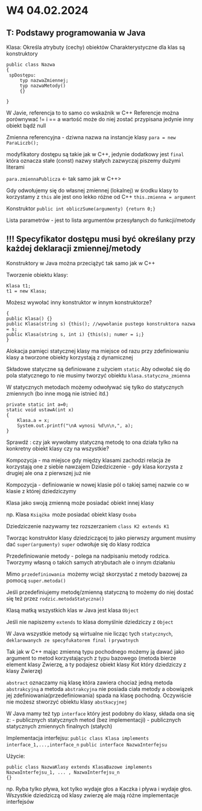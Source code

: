 W4 04.02.2024
===
T: Podstawy programowania w Java
---
Klasa: Określa atrybuty (cechy) obiektów
Charakterystyczne dla klas są konstruktory

```
public class Nazwa
{
 spDostępu:
     typ nazwaZmiennej;
     typ nazwaMetody()
     {}
     
}
```
W Javie, referencja to to samo co wskaźnik w C++
Referencje można porównywać != i == a wartość może do niej zostać przypisana jedynie inny obiekt bądź null

Zmienna referencyjna - dziwna nazwa na instancje klasy
`para = new ParaLiczb();`

modyfikatory dostępu są takie jak w C++, jedynie dodatkowy jest `final` która oznacza stałe (const)
nazwy stałych zazwyczaj piszemy dużymi literami

`para.zmiennaPublicza` <- tak samo jak w C++>

Gdy odwołujemy się do własnej zmiennej (lokalnej) w środku klasy to korzystamy z `this` ale jest ono lekko różne od C++ `this.zmienna = argument`

Konstruktor `public int obliczSume(argumenty) {return 0;}`

Lista parametrów - jest to lista argumentów przesyłanych do funkcji/metody

!!! Specyfikator dostępu musi być określany przy każdej deklaracji zmiennej/metody
---
Konstruktory w Java można przeciążyć tak samo jak w C++

Tworzenie obiektu klasy:
```
Klasa t1;
t1 = new Klasa;
```
Możesz wywołać inny konstruktor w innym konstruktorze?
```
{
public Klasa() {}
public Klasa(string s) {this(); //wywołanie pustego konstruktora nazwa = s; 
public Klasa(string s, int i) {this(s); numer = i;}
}
```

Alokacja pamięci statycznej klasy ma miejsce od razu przy zdefiniowaniu klasy a tworzone obiekty korzystają z dynamicznej

Składowe statyczne są definiowane z użyciem `static`
Aby odwołać się do pola statycznego to nie musimy tworzyć obiektu `klasa.statyczna_zmienna`

W statycznych metodach możemy odwoływać się tylko do statycznych zmiennych (bo inne mogą nie istnieć itd.)

```
private static int a=0;
static void ustawA(int x)
{
    Klasa.a = x;
    System.out.printf("\nA wynosi %d\n\n,", a);
}
```
Sprawdź : czy jak wywołamy statyczną metodę to ona działa tylko na konkretny obiekt klasy czy na wszystkie?

Kompozycja - ma miejsce gdy między klasami zachodzi relacja że korzystają one z siebie nawzajem
Dziedziczenie - gdy klasa korzysta z drugiej ale ona z pierwszej już nie

Kompozycja - definiowanie w nowej klasie pól o takiej samej nazwie co w klasie z której dziedziczymy

Klasa jako swoją zmienną może posiadać obiekt innej klasy 

np. Klasa `Książka `może posiadać obiekt klasy `Osoba`

Dziedziczenie nazywamy tez rozszerzaniem
`class K2 extends K1`

Tworząc konstruktor klasy dziedziczącej to jako pierwszy argument musimy dać `super(argumenty)`
`super` odwołuje się do klasy rodzica

Przedefiniowanie metody - polega na nadpisaniu metody rodzica. Tworzymy własną o takich samych atrybutach ale o innym działaniu

Mimo `przedefiniowania `możemy wciąż skorzystać z metody bazowej za pomocą `super.metoda()`

Jeśli przedefiniujemy metodę/zmienną statyczną to możemy do niej dostać się też przez `rodzic.metodaStatyczna()`

Klasą matką wszystkich klas w Java jest klasa `Object`

Jeśli nie napiszemy `extends` to klasa domyślnie dziedziczy z `Object`

W Java wszystkie metody są wirtualne nie licząc tych `statycznych`, `deklarowanych ze specyfukatorem final `i `prywatnych`

Tak jak w C++ mając zmienną typu pochodnego możemy ją dawać jako argument to metod korzystających z typu bazowego (metoda bierze element klasy Zwierzę, a ty podajesz obiekt klasy Kot który dziedziczy z klasy Zwierzę)

`abstract` oznaczamy nią klasę która zawiera chociaż jedną metoda `abstrakcyjną` a metoda `abstrakcyjna` nie posiada ciała metody a obowiązek jej zdefiniowania(przedefiniowania) spada na klasę pochodną.
Oczywiście nie możesz stworzyć obiektu klasy `abstkacyjnej`
 
W Java mamy też typ `interface` który jest podobny do klasy, składa ona się z:
    - publicznych statycznych metod (bez implementacji)
    - publicznych statycznych zmiennych finalnych (stałych)

Implementacja interfejsu: `public class Klasa implements interface_1,...,interface_n`
`public interface NazwaInterfejsu`
 
Użycie: 
```
public class NazwaKlasy extends KlasaBazowe implements NazwaInterfejsu_1, ... , NazwaInterfejsu_n
{}
```

np. Ryba tylko pływa, kot tylko wydaje głos a Kaczka i pływa i wydaje głos. Wszystkie dziedziczą od klasy zwierzę ale mają różne implementacje interfejsów

